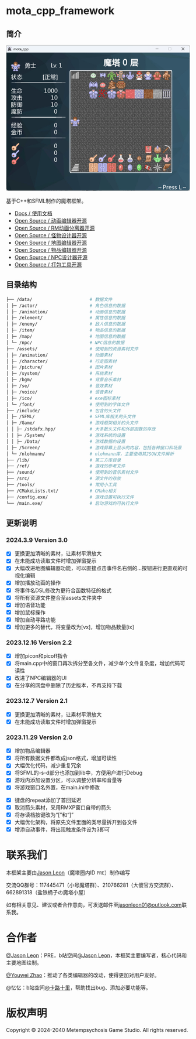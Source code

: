 # mota_cpp_framework

## 简介

![image](sample.png)

基于C++和SFML制作的魔塔框架。

- [Docs / 使用文档](https://mota-cpp-tutorial.readthedocs.io/zh-cn/latest/)
- [Open Source / 动画编辑器开源](https://github.com/JasonLeon01/MotaAnimationDesigner)
- [Open Source / RM动画分离器开源](https://github.com/JasonLeon01/MotaAnimationSeparator)
- [Open Source / 怪物设计器开源](https://github.com/JasonLeon01/MotaEnemyDesigner)
- [Open Source / 地图编辑器开源](https://github.com/JasonLeon01/MotaMapDesigner)
- [Open Source / 物品编辑器开源](https://github.com/JasonLeon01/ItemDesigner)
- [Open Source / NPC设计器开源](https://github.com/JasonLeon01/MotaNPCDesigner)
- [Open Source / 打包工具开源](https://github.com/JasonLeon01/MotaPackager)

## 目录结构

```bash
├── /data/                      # 数据文件
│ ├─ /actor/                    # 角色信息的数据
│ ├─ /animation/                # 动画信息的数据
│ ├─ /element/                  # 属性信息的数据
│ ├─ /enemy/                    # 敌人信息的数据
│ ├─ /item/                     # 物品信息的数据
│ ├─ /map/                      # 地图信息的数据
│ └─ /npc/                      # NPC信息的数据
├── /assets/                    # 使用到的资源素材文件
│ ├─ /animation/                # 动画素材
│ ├─ /character/                # 行走图素材
│ ├─ /picture/                  # 图片素材
│ ├─ /system/                   # 系统素材
│ ├─ /bgm/                      # 背景音乐素材
│ ├─ /se/                       # 音效素材
│ ├─ /voice/                    # 语音素材
│ ├─ /ico/                      # exe图标素材
│ └─ /font/                     # 使用到的字体文件
├── /include/                   # 包含的头文件
│ ├─ /SFML/                     # SFML库相关的头文件
│ ├─ /Game/                     # 游戏框架相关的头文件
│ │ ├─ /stdafx.hpp/             # 大多数头文件和外部函数的存放
│ │ ├─ /System/                 # 游戏系统的设置
│ │ ├─ /Data/                   # 游戏数据的设置
│ ├─ /Screen/                   # 游戏屏幕上显示的内容，包括各种窗口和场景
│ └─ /nlohmann/                 # nlohmann库，主要使用其JSON文件解析
├── /lib/                       # 第三方库目录
├── /ref/                       # 游戏的参考文件
├── /sound/                     # 使用到的音乐素材文件
├── /src/                       # 源文件的存放
├── /tools/                     # 常用小工具
├── /CMakeLists.txt/            # CMake相关
├── /config.exe/                # 游戏设置可执行文件
└── /main.exe/                  # 启动游戏的可执行文件
```

## 更新说明

### 2024.3.9 Version 3.0

- [x] 更换更加清晰的素材，让素材平滑放大
- [x] 在未能成功读取文件时增加弹窗提示
- [x] 大幅改进地图编辑器功能，可以直接点击事件名右侧的...按钮进行更直观的可视化编辑
- [x] 增加播放动画的操作
- [x] 将事件名DSL修改为更符合函数特征的格式
- [x] 将所有资源文件整合至assets文件夹中
- [x] 增加语音功能
- [x] 增加鼠标操作
- [x] 增加自动寻路功能
- [x] 增加更多的替代，将变量改为[vx]，增加物品数量[ix]

### 2023.12.16 Version 2.2

- [x] 增加picon和picoff指令
- [x] 将main.cpp中的窗口再次拆分至各文件，减少单个文件复杂度，增加代码可读性
- [x] 改进了NPC编辑器的UI
- [x] 在分享的网盘中删除了历史版本，不再支持下载

### 2023.12.7 Version 2.1

- [x] 更换更加清晰的素材，让素材平滑放大
- [x] 在未能成功读取文件时增加弹窗提示

### 2023.11.29 Version 2.0

* [x] 增加物品编辑器
* [x] 将所有数据文件都改成json格式，增加可读性
* [x] 大幅优化代码，减少重复冗余
* [x] 将SFML的-s-d部分也添加到lib中，方便用户进行Debug
* [x] 游戏内添加设置分区，可以调整分辨率和音量等
* [x] 将游戏窗口名外置，在main.ini中修改
- [x] 键盘的repeat添加了首回延迟
- [x] 取消箭头素材，采用RMXP窗口自带的箭头
- [x] 将存读档按键改为“[”和“]”
- [x] 大幅优化架构，将原先文件里面的类尽量拆开到各文件
- [x] 增添自动事件，将出现触发条件设为3即可

# 联系我们

本框架主要由[Jason Leon](https://github.com/JasonLeon01)（魔塔圈内ID `PRE`）制作编写

交流QQ群号：117445471（小号魔塔群）、210766281（大傻官方交流群）、662891318（盐铁桶子の魔塔小屋）

如有相关意见、建议或者合作意向，可发送邮件至[jasonleon01@outlook.com](mailto:jasonleon01@outlook.com)联系我。

# 合作者

[@Jason Leon](https://github.com/JasonLeon01)：PRE，b站空间[@Jason Leon](https://space.bilibili.com/439537579/)，本框架主要编写者，核心代码和主要地图绘制。

[@Youwei Zhao](https://github.com/zhaouv)：推动了各类编辑器的改动，使得更加对用户友好。

@忆忆：b站空间[@卡路十里](https://space.bilibili.com/200729395)，帮助找出bug、添加必要功能等。

# 版权声明

Copyright © 2024-2040 Metempsychosis Game Studio. All rights reserved.

